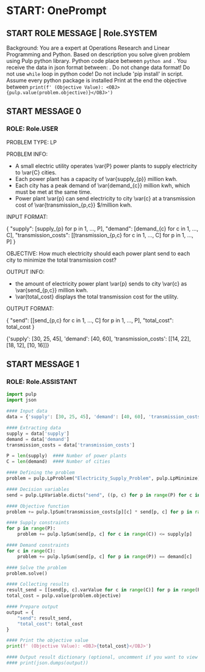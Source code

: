 # START: OnePrompt 
## START ROLE MESSAGE | Role.SYSTEM 
Background: You are a expert at Operations Research and Linear Programming and Python. Based on description you solve given problem using Pulp python library. Python code place between ```python and ```. You receive the data in json format between: <DATA></DATA>. Do not change data format! Do not use `while` loop in python code! Do not include 'pip install' in script. Assume every python package is installed Print at the end the objective between <OBJ></OBJ> `print(f' (Objective Value): <OBJ>{pulp.value(problem.objective)}</OBJ>')`  
## START MESSAGE 0 
### ROLE: Role.USER
<DESCRIPTION>
PROBLEM TYPE: LP

PROBLEM INFO:

- A small electric utility operates \var{P} power plants to supply electricity to \var{C} cities.
- Each power plant has a capacity of \var{supply_{p}} million kwh.
- Each city has a peak demand of \var{demand_{c}} million kwh, which must be met at the same time.
- Power plant \var{p} can send electricity to city \var{c} at a transmission cost of \var{transmission_{p,c}} $/million kwh.

INPUT FORMAT: 

{
    "supply": [supply_{p} for p in 1, ..., P],
    "demand": [demand_{c} for c in 1, ..., C],
    "transmission_costs": [[transmission_{p,c} for c in 1, ..., C] for p in 1, ..., P]
}

OBJECTIVE: How much electricity should each power plant send to each city to minimize the total transmission cost?

OUTPUT INFO:

- the amount of electricity power plant \var{p} sends to city \var{c} as \var{send_{p,c}} million kwh.
- \var{total_cost} displays the total transmission cost for the utility.

OUTPUT FORMAT:

{
    "send": [[send_{p,c} for c in 1, ..., C] for p in 1, ..., P],
    "total_cost": total_cost
}

</DESCRIPTION>
<DATA>
{'supply': [30, 25, 45], 'demand': [40, 60], 'transmission_costs': [[14, 22], [18, 12], [10, 16]]}</DATA>


## START MESSAGE 1 
### ROLE: Role.ASSISTANT
```python
import pulp
import json

#### Input data
data = {'supply': [30, 25, 45], 'demand': [40, 60], 'transmission_costs': [[14, 22], [18, 12], [10, 16]]}

#### Extracting data
supply = data['supply']
demand = data['demand']
transmission_costs = data['transmission_costs']

P = len(supply)  #### Number of power plants
C = len(demand)  #### Number of cities

#### Defining the problem
problem = pulp.LpProblem("Electricity_Supply_Problem", pulp.LpMinimize)

#### Decision variables
send = pulp.LpVariable.dicts("send", ((p, c) for p in range(P) for c in range(C)), lowBound=0)

#### Objective function
problem += pulp.lpSum(transmission_costs[p][c] * send[p, c] for p in range(P) for c in range(C))

#### Supply constraints
for p in range(P):
    problem += pulp.lpSum(send[p, c] for c in range(C)) <= supply[p]

#### Demand constraints
for c in range(C):
    problem += pulp.lpSum(send[p, c] for p in range(P)) == demand[c]

#### Solve the problem
problem.solve()

#### Collecting results
result_send = [[send[p, c].varValue for c in range(C)] for p in range(P)]
total_cost = pulp.value(problem.objective)

#### Prepare output
output = {
    "send": result_send,
    "total_cost": total_cost
}

#### Print the objective value
print(f' (Objective Value): <OBJ>{total_cost}</OBJ>')

#### Output result dictionary (optional, uncomment if you want to view the results)
#### print(json.dumps(output))
```

